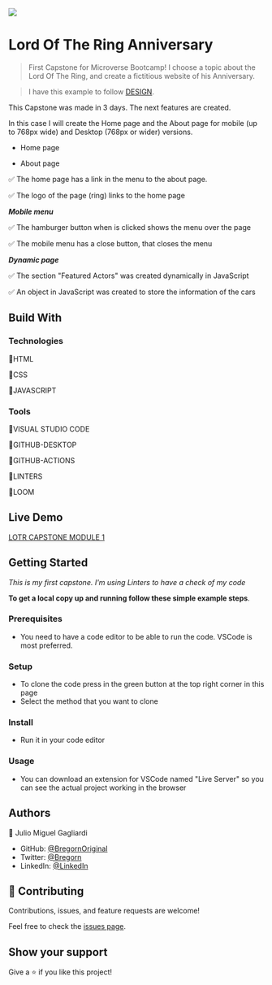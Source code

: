 ![](https://img.shields.io/badge/Microverse-blueviolet)

# Lord Of The Ring Anniversary

> First Capstone for Microverse Bootcamp!
> I choose a topic about the Lord Of The Ring, and create a fictitious website of his Anniversary.

> I have this example to follow [DESIGN](https://www.behance.net/gallery/29845175/CC-Global-Summit-2015).

This Capstone was made in 3 days. The next features are created.

In this case I will create the Home page and the About page for mobile (up to 768px wide) and Desktop (768px or wider) versions.

- Home page

- About page
 
✅ The home page has a link in the menu to the about page.

✅ The logo of the page (ring) links to the home page

***Mobile menu***

✅ The hamburger button when is clicked shows the menu over the page

✅ The mobile menu has a close button, that closes the menu

***Dynamic page***

✅ The section "Featured Actors" was created dynamically in JavaScript

✅ An object in JavaScript was created to store the information of the cars

## Build With

### Technologies

🔷HTML

🔷CSS

🔷JAVASCRIPT

### Tools

💠VISUAL STUDIO CODE

💠GITHUB-DESKTOP

💠GITHUB-ACTIONS

💠LINTERS

💠LOOM

## Live Demo

[LOTR CAPSTONE MODULE 1](https://bregornoriginal.github.io/capstone-module1/)

## Getting Started

*This is my first capstone. I'm using Linters to have a check of my code*

**To get a local copy up and running follow these simple example steps**.

### Prerequisites

- You need to have a code editor to be able to run the code. VSCode is most preferred.

### Setup

- To clone the code press in the green button at the top right corner in this page
- Select the method that you want to clone

### Install

- Run it in your code editor

### Usage

- You can download an extension for VSCode named "Live Server" so you can see the actual project working in the browser

## Authors

👤 Julio Miguel Gagliardi

- GitHub: [@BregornOriginal](https://github.com/BregornOriginal)
- Twitter: [@Bregorn](https://twitter.com/home)
- LinkedIn: [@LinkedIn](https://www.linkedin.com/in/julio-miguel-gagliardi-b81829197/)

## 🤝 Contributing

Contributions, issues, and feature requests are welcome!

Feel free to check the [issues page](https://github.com/BregornOriginal/capstone-module1/issues).

## Show your support

Give a ⭐️ if you like this project!
